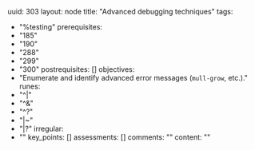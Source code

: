 uuid: 303
layout: node
title: "Advanced debugging techniques"
tags:
 - "%testing"
prerequisites:
  - "185"
  - "190"
  - "288"
  - "299"
  - "300"
postrequisites: []
objectives:
  - "Enumerate and identify advanced error messages (`mull-grow`, etc.)."
runes:
  - "^|"
  - "^&"
  - "^?"
  - "|~"
  - "|?"
irregular:
  - ""
key_points: []
assessments: []
comments: ""
content: ""
